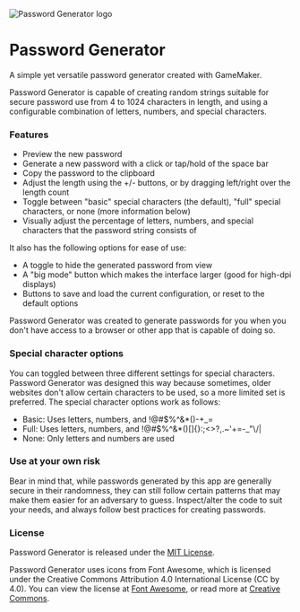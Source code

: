 ![Password Generator logo](https://github.com/massivecatapult/password-generator/blob/main/assets/images/pg-logo-4.png)
# Password Generator
A simple yet versatile password generator created with GameMaker.

Password Generator is capable of creating random strings suitable for secure password use from 4 to 1024 characters in length, and using a configurable combination of letters, numbers, and special characters.

### Features

- Preview the new password
- Generate a new password with a click or tap/hold of the space bar
- Copy the password to the clipboard
- Adjust the length using the +/- buttons, or by dragging left/right over the length count
- Toggle between "basic" special characters (the default), "full" special characters, or none (more information below)
- Visually adjust the percentage of letters, numbers, and special characters that the password string consists of

It also has the following options for ease of use:

- A toggle to hide the generated password from view
- A "big mode" button which makes the interface larger (good for high-dpi displays)
- Buttons to save and load the current configuration, or reset to the default options

Password Generator was created to generate passwords for you when you don't have access to a browser or other app that is capable of doing so.

### Special character options

You can toggled between three different settings for special characters. Password Generator was designed this way because sometimes, older websites don't allow certain characters to be used, so a more limited set is preferred. The special character options work as follows:

- Basic: Uses letters, numbers, and !@#$%^&\*()-+_=
- Full: Uses letters, numbers, and !@#$%^&\*()[]{}:;<>?,.~'+=-\_\"\\/|
- None: Only letters and numbers are used

### Use at your own risk

Bear in mind that, while passwords generated by this app are generally secure in their randomness, they can still follow certain patterns that may make them easier for an adversary to guess. Inspect/alter the code to suit your needs, and always follow best practices for creating passwords.

### License
Password Generator is released under the [MIT License](https://github.com/massivecatapult/password-generator/blob/main/LICENSE).

Password Generator uses icons from Font Awesome, which is licensed under the Creative Commons Attribution 4.0 International License (CC by 4.0). You can view the license at [Font Awesome](https://fontawesome.com/license/free), or read more at [Creative Commons](https://creativecommons.org/licenses/by/4.0/).
